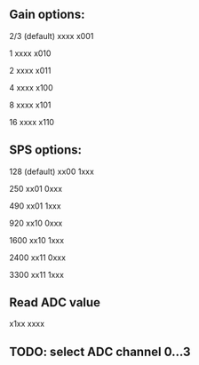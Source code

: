 ## Gain options:
2/3 (default) xxxx x001

1             xxxx x010

2             xxxx x011

4             xxxx x100

8             xxxx x101

16            xxxx x110

## SPS options:
128 (default) xx00 1xxx

250           xx01 0xxx

490           xx01 1xxx

920           xx10 0xxx

1600          xx10 1xxx

2400          xx11 0xxx

3300          xx11 1xxx


## Read ADC value

x1xx xxxx

## TODO: select ADC channel 0...3
